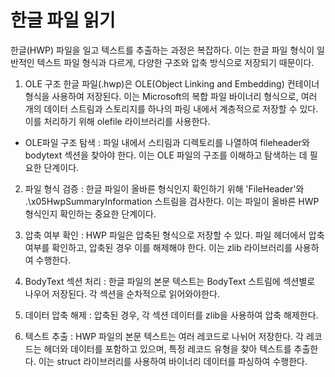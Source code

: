 # 한글 파일 읽기
한글(HWP) 파일을 일고 텍스트를 추출하는 과정은 복잡하다. 이는 한글 파일 형식이 일반적인 텍스트 파일 형식과 다르게, 다양한 구조와 압축 방식으로 저장되기 때문이다.

1. OLE 구조
한글 파일(.hwp)은 OLE(Object Linking and Embedding) 컨테이너 형식을 사용하여 저장된다. 이는 Microsoft의 복합 파일 바이너리 형식으로, 여러 개의 데이터 스트림과 스토리지를 하나의 파링 내에서 계층적으로 저장할 수 있다. 이를 처리하기 위해 olefile 라이브러리를 사용한다.
- OLE파일 구조 탐색 : 파일 내에서 스티림과 디렉토리를 나열하여 fileheader와 bodytext 섹션을 찾아야 한다. 이는 OLE 파일의 구조를 이해하고 탐색하는 데 필요한 단계이다.

2. 파일 형식 검증
: 한글 파일이 올바른 형식인지 확인하기 위해 'FileHeader'와 .\x05HwpSummaryInformation 스트림을 검사한다. 이는 파일이 올바른 HWP형식인지 확인하는 중요한 단계이다.

3. 압축 여부 확인
: HWP 파일은 압축된 형식으로 저장할 수 있다. 파일 헤더에서 압축 여부를 확인하고, 압축된 경우 이를 해제해야 한다. 이는 zlib 라이브러리를 사용하여 수행한다.

4. BodyText 섹션 처리
: 한글 파일의 본문 텍스트는 BodyText 스트림에 섹션별로 나우어 저장된다. 각 섹션을 순차적으로 읽어와야한다.

5. 데이터 압축 해제
: 압축된 경우, 각 섹션 데이터를 zlib을 사용하여 압축 해제한다.

6. 텍스트 추출
: HWP 파일의 본문 텍스트는 여러 레코드로 나뉘어 저장한다. 각 레코드는 헤더와 데이터를 포함하고 있으며, 특정 레코드 유형을 찾아 텍스트를 추출한다. 이는 struct 라이브러리를 사용하여 바이너리 데이터를 파싱하여 수행한다.

